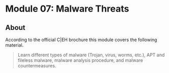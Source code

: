 # Module 07: Malware Threats

## About

According to the official C|EH brochure this module covers the following material.

> Learn different types of malware (Trojan, virus, worms, etc.), APT
and fileless malware, malware analysis procedure, and malware
countermeasures.
